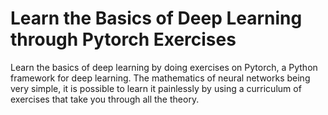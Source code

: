 # Learn the Basics of Deep Learning through Pytorch Exercises
Learn the basics of deep learning by doing exercises on Pytorch, a Python framework for deep learning.
The mathematics of neural networks being very simple, it is possible to learn it painlessly by using a curriculum of exercises that take you through all the theory.
